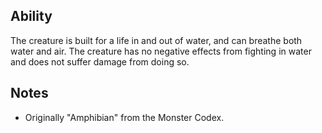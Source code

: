 ## Ability
The creature is built for a life in and out of water, and can breathe both water and air. The creature has no negative effects from fighting in water and does not suffer damage from doing so.
## Notes
* Originally "Amphibian" from the Monster Codex.